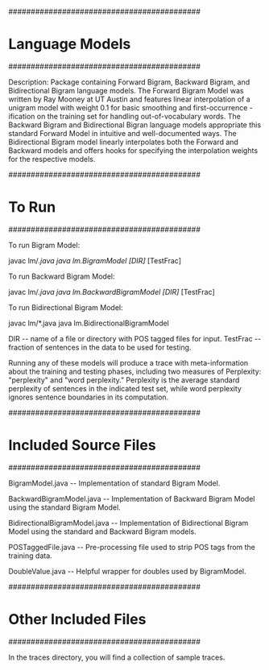 ###########################################
# Language Models                         #
###########################################

Description: Package containing Forward Bigram, Backward Bigram, and Bidirectional Bigram language models. The Forward Bigram Model was written by Ray Mooney at UT Austin and features linear interpolation of a unigram model with weight 0.1 for basic smoothing and first-occurrence <UNK>-ification on the training set for handling out-of-vocabulary words. The Backward Bigram and Bidirectional Bigran language models appropriate this standard Forward Model in intuitive and well-documented ways. The Bidirectional Bigram model linearly interpolates both the Forward and Backward models and offers hooks for specifying the interpolation weights for the respective models.

###########################################
# To Run                                  #
###########################################

To run Bigram Model:

javac lm/*.java
java lm.BigramModel [DIR]* [TestFrac]

To run Backward Bigram Model:

javac lm/*.java
java lm.BackwardBigramModel [DIR]* [TestFrac]

To run Bidirectional Bigram Model:

javac lm/*.java
java lm.BidirectionalBigramModel

DIR      -- name of a file or directory with POS tagged files for input.
TestFrac -- fraction of sentences in the data to be used for testing.

Running any of these models will produce a trace with meta-information about the training and testing phases, including two measures of Perplexity: "perplexity" and "word perplexity." Perplexity is the average standard perplexity of sentences in the indicated test set, while word perplexity ignores sentence boundaries in its computation.

###########################################
# Included Source Files                   #
###########################################

BigramModel.java              -- Implementation of standard Bigram Model.

BackwardBigramModel.java      -- Implementation of Backward Bigram Model using the standard Bigram Model.

BidirectionalBigramModel.java -- Implementation of Bidirectional Bigram Model using the standard and Backward Bigram models.

POSTaggedFile.java            -- Pre-processing file used to strip POS tags from the training data.

DoubleValue.java              -- Helpful wrapper for doubles used by BigramModel.

###########################################
# Other Included Files                    #
###########################################

In the traces directory, you will find a collection of sample traces.